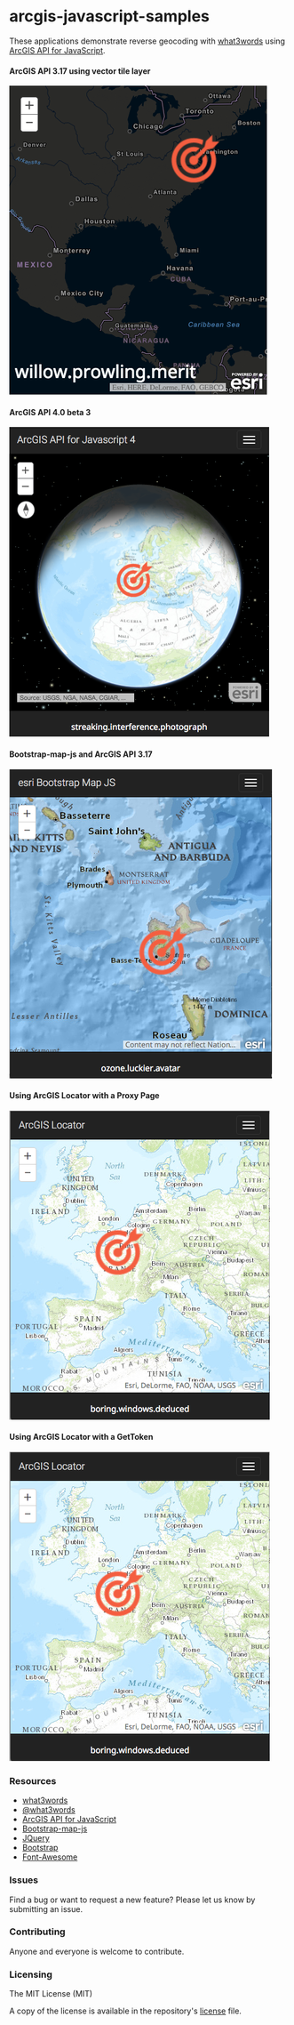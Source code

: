 # arcgis-javascript-samples
These applications demonstrate reverse geocoding with [what3words](//what3words.com)  using [ArcGIS API for JavaScript](//js.arcgis.com).

#### ArcGIS API 3.17 using vector tile layer
[![app3vt screenshot](./assets/api315vt.png)](./w3w-arcgis-javascript-3.15vt.html)

#### ArcGIS API 4.0 beta 3
[![app4 screenshot](./assets/api4.png)](http://what3words.github.io/./w3w-arcgis-javascript-4.0beta.html)

#### Bootstrap-map-js and ArcGIS API 3.17
[![app screenshot](./assets/bootstrapmap.png)](./w3w-bootstrap-map-js-api-3.15.html)

#### Using ArcGIS Locator with a Proxy Page
[![app screenshot](./assets/locator.png)](./w3w-arcgis-locator-with-proxypage.html)

#### Using ArcGIS Locator with a GetToken
[![app screenshot](./assets/locator.png)](./w3w-arcgis-locator-with-gettoken.html)

### Resources
* [what3words](//what3words.com)
* [@what3words](//twitter.com/what3words)
* [ArcGIS API for JavaScript](//js.arcgis.com)
* [Bootstrap-map-js](http://esri.github.io/bootstrap-map-js/demo/index.html)
* [JQuery](//jquery.com)
* [Bootstrap](//getbootstrap.com)
* [Font-Awesome](fortawesome.github.io/Font-Awesome/)

### Issues
Find a bug or want to request a new feature? Please let us know by submitting an issue.

### Contributing
Anyone and everyone is welcome to contribute.

### Licensing
The MIT License (MIT)

A copy of the license is available in the repository's [license](LICENSE) file.
